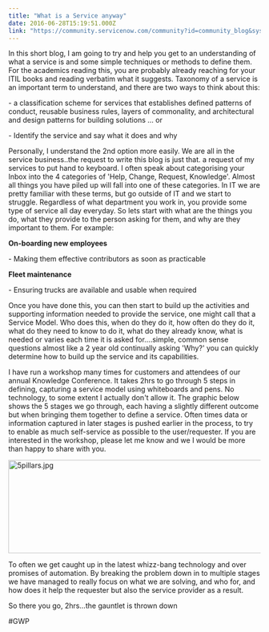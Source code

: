 ```yaml
---
title: "What is a Service anyway"
date: 2016-06-28T15:19:51.000Z
link: "https://community.servicenow.com/community?id=community_blog&sys_id=ad4d2229dbd0dbc01dcaf3231f961911"
---
```

<p>In this short blog, I am going to try and help you get to an understanding of what a service is and some simple techniques or methods to define them. For the academics reading this, you are probably already reaching for your ITIL books and reading verbatim what it suggests. Taxonomy of a service is an important term to understand, and there are two ways to think about this:</p><p></p><p>- a classification scheme for services that establishes defined patterns of conduct, reusable business rules, layers of commonality, and architectural and design patterns for building solutions … or</p><p>- Identify the service and say what it does and why</p><p></p><p>Personally, I understand the 2nd option more easily. We are all in the service business..the request to write this blog is just that. a request of my services to put hand to keyboard. I often speak about categorising your Inbox into the 4 categories of 'Help, Change, Request, Knowledge'. Almost all things you have piled up will fall into one of these categories. In IT we are pretty familiar with these terms, but go outside of IT and we start to struggle. Regardless of what department you work in, you provide some type of service all day everyday. So lets start with what are the things you do, what they provide to the person asking for them, and why are they important to them. For example:</p><p></p><p><strong>On-boarding new employees</strong></p><p>- Making them effective contributors as soon as practicable</p><p><strong>Fleet maintenance</strong></p><p>- Ensuring trucks are available and usable when required</p><p></p><p>Once you have done this, you can then start to build up the activities and supporting information needed to provide the service, one might call that a Service Model. Who does this, when do they do it, how often do they do it, what do they need to know to do it, what do they already know, what is needed or varies each time it is asked for….simple, common sense questions almost like a 2 year old continually asking 'Why?' you can quickly determine how to build up the service and its capabilities.</p><p></p><p>I have run a workshop many times for customers and attendees of our annual Knowledge Conference. It takes 2hrs to go through 5 steps in defining, capturing a service model using whiteboards and pens. No technology, to some extent I actually don't allow it. The graphic below shows the 5 stages we go through, each having a slightly different outcome but when bringing them together to define a service. Often times data or information captured in later stages is pushed earlier in the process, to try to enable as much self-service as possible to the user/requester. If you are interested in the workshop, please let me know and we I would be more than happy to share with you.</p><p></p><p><img  alt="5pillars.jpg" class="image-1 jive-image" src="0c7767b9dbd41fc03eb27a9e0f96198c.iix" style="width: 620px; height: 186px; display: block; margin-left: auto; margin-right: auto;"/></p><p>To often we get caught up in the latest whizz-bang technology and over promises of automation. By breaking the problem down in to multiple stages we have managed to really focus on what we are solving, and who for, and how does it help the requester but also the service provider as a result.</p><p></p><p>So there you go, 2hrs…the gauntlet is thrown down</p><p></p><p>#GWP</p>